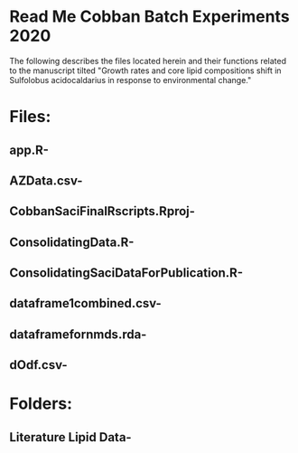 # Read Me Cobban Batch Experiments 2020

The following describes the files located herein and their functions related to the manuscript tilted "Growth rates and core lipid compositions shift in Sulfolobus acidocaldarius in response to environmental change." 

# Files:
## app.R-
## AZData.csv-
## CobbanSaciFinalRscripts.Rproj-
## ConsolidatingData.R-
## ConsolidatingSaciDataForPublication.R-
## dataframe1combined.csv-
## dataframefornmds.rda-
## dOdf.csv-


# Folders:
## Literature Lipid Data-